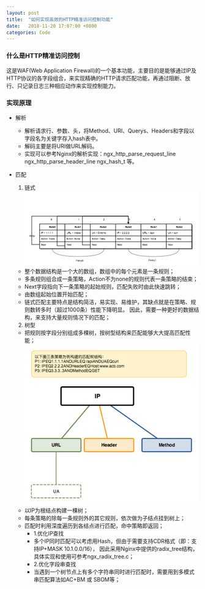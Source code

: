 ```yaml
---
layout: post
title:  "如何实现高效的HTTP精准访问控制功能"
date:   2018-11-20 17:07:00 +0800
categories: Code
---
```

### 什么是HTTP精准访问控制
  这是WAF(Web Application Firewall)的一个基本功能，主要目的是能够通过IP及HTTP协议的各字段组合，来实现精确的HTTP请求匹配功能，再通过阻断、放行、只记录日志三种相应动作来实现控制能力。

### 实现原理
* 解析
  * 解析请求行、参数、头，将Method、URI、Querys、Headers和字段以字段名为关键字存入hash表中。
  * 解码主要是将URI做URL解码。
  * 实现可以参考Nginx的解析实现：ngx_http_parse_request_line ngx_http_parse_header_line ngx_hash_t 等。

* 匹配
  1. 链式
    ![链式匹配](/assets/List_match.png "链式匹配图")
    * 整个数据结构是一个大的数组，数组中的每个元素是一条规则；
    * 多条规则组合成一条策略，Action不为none的规则代表一条策略的结束；
    * Next字段指向下一条策略的起始规则，匹配失败时由此快速跳转；
    * 由数组起始位置开始匹配；
    * 链式匹配主要特点是结构简洁，易实现、易维护，其缺点就是在策略、规则数转多时（超过1000条）性能下降明显。
    因此，需要一种更好的数据结构，来支持大量规则情况下的匹配；

  2. 树型
    * 把规则按字段分别组成多棵树，按树型结构来匹配能够大大提高匹配性能；
    ![树型匹配](/assets/Tree_match.png "树型匹配图")
    * 以IP为根结点构建一棵树；
    * 每条策略的除每一条规则外的其它规则，依次做为子结点挂到树上；
    * 匹配时利用深度遍历到各结点进行匹配，命中策略即返回；
      * 1.优化IP查找
      * 多个IP同时匹配可以考虑用Hash，但由于需要支持CDR格式（即：支持IP+MASK 10.1.0.0/16），
        因此采用Nginx中提供的radix_tree结构，具体实现和使用可参考ngx_radix_tree.c；
      * 2.优化字段串查找
      * 当遇到一个树节点上有多个字符串同时进行匹配时，需要用到多模式串匹配算法如AC+BM 或 SBOM等；
